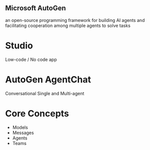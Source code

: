 ## Microsoft AutoGen

an open-source programming framework for building AI agents and facilitating cooperation among multiple agents to solve tasks

# Studio

Low-code / No code app

# AutoGen AgentChat

Conversational Single and Multi-agent

# Core Concepts

- Models
- Messages
- Agents
- Teams

